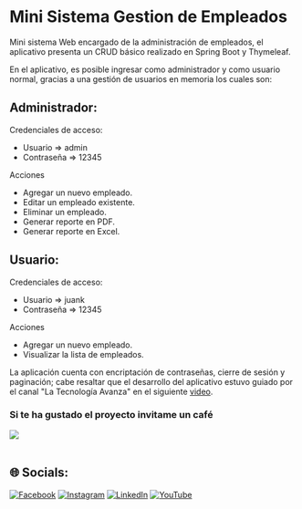 # Mini Sistema Gestion de Empleados
Mini sistema Web encargado de la administración de empleados, el aplicativo presenta un CRUD básico realizado en Spring Boot y Thymeleaf.

En el aplicativo, es posible ingresar como administrador y como usuario normal, gracias a una gestión de usuarios en memoria los cuales son:

## Administrador:
Credenciales de acceso:
* Usuario => admin
* Contraseña => 12345

Acciones
* Agregar un nuevo empleado.
* Editar un empleado existente.
* Eliminar un empleado.
* Generar reporte en PDF.
* Generar reporte en Excel.

## Usuario:
Credenciales de acceso:
* Usuario => juank
* Contraseña => 12345

Acciones
* Agregar un nuevo empleado.
* Visualizar la lista de empleados.

La aplicación cuenta con encriptación de contraseñas, cierre de sesión y paginación; cabe resaltar que el desarrollo del aplicativo estuvo guiado por el canal "La Tecnología Avanza" en el siguiente [video](https://www.youtube.com/watch?v=H8lbgOEdZ9E&t=699s).

### Si te ha gustado el proyecto invitame un café
<div align="left">
  <a href="https://paypal.me/JEstevezVargas" target="_blank" style="display: inline-block;">
    <img
      src="https://img.shields.io/badge/Donate-Buy%20Me%20A%20Coffee-orange.svg?style=flat-square&logo=buymeacoffee" 
      align="center"
     />
  </a>
</div>
<br />

## 🌐 Socials:
[![Facebook](https://img.shields.io/badge/Facebook-%231877F2.svg?logo=Facebook&logoColor=white)](https://facebook.com/juancarlos.estevezvargas.98) [![Instagram](https://img.shields.io/badge/Instagram-%23E4405F.svg?logo=Instagram&logoColor=white)](https://instagram.com/juankestevez) [![LinkedIn](https://img.shields.io/badge/LinkedIn-%230077B5.svg?logo=linkedin&logoColor=white)](https://linkedin.com/in/juan-carlos-estevez-vargas) [![YouTube](https://img.shields.io/badge/YouTube-%23FF0000.svg?logo=YouTube&logoColor=white)](https://youtube.com/@JuanCarlosEstevezVargas)
